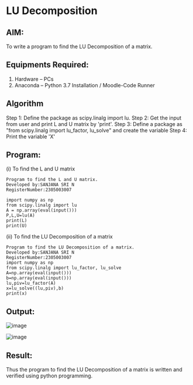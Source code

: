 # LU Decomposition 

## AIM:
To write a program to find the LU Decomposition of a matrix.

## Equipments Required:
1. Hardware – PCs
2. Anaconda – Python 3.7 Installation / Moodle-Code Runner

## Algorithm
Step 1:
Define the package as scipy.linalg import lu.
Step 2:
Get the input from user and print L and U matrix by 'print'.
Step 3:
Define a package as "from scipy.linalg import lu_factor, lu_solve" and create the variable
Step 4:
Print the variable 'X'

## Program:
(i) To find the L and U matrix
```
Program to find the L and U matrix.
Developed by:SANJANA SRI N
RegisterNumber:2305003007

import numpy as np
from scipy.linalg import lu
A = np.array(eval(input()))
P,L,U=lu(A)
print(L)
print(U)

```
(ii) To find the LU Decomposition of a matrix
```
Program to find the LU Decomposition of a matrix.
Developed by:SANJANA SRI N
RegisterNumber:2305003007
import numpy as np
from scipy.linalg import lu_factor, lu_solve
A=np.array(eval(input()))
b=np.array(eval(input()))
lu,piv=lu_factor(A)
x=lu_solve((lu,piv),b)
print(x)

```

## Output:
![image](https://github.com/AkilaMohan/LU-Decomposition/assets/155608340/b0582f63-bbe2-40c2-9424-1ee6d588023e)


![image](https://github.com/AkilaMohan/LU-Decomposition/assets/155608340/0a4b39be-a772-4bff-b7cf-99bf0c63e1ba)




## Result:
Thus the program to find the LU Decomposition of a matrix is written and verified using python programming.

